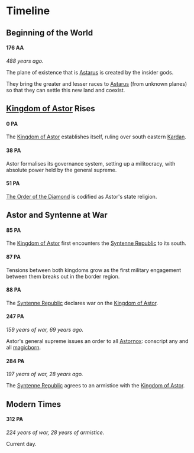 # Timeline

## Beginning of the World

#### 176 AA

*488 years ago.*

The plane of existence that is [Astarus](../README.md) is created by the insider gods.

They bring the greater and lesser races to [Astarus](../README.md) (from unknown planes) so that they can settle this new land and coexist.

## [Kingdom of Astor](../civilisations/kingdom-of-astor/README.md) Rises

#### 0 PA

The [Kingdom of Astor](../civilisations/kingdom-of-astor/README.md) establishes itself, ruling over south eastern [Kardan](../geography/kardan/README.md).

#### 38 PA

Astor formalises its governance system, setting up a militocracy, with absolute power held by the general supreme.

#### 51 PA

[The Order of the Diamond](../gods/the-order-of-the-diamond.md) is codified as Astor's state religion.

## Astor and Syntenne at War

#### 85 PA

The [Kingdom of Astor](../civilisations/kingdom-of-astor/README.md) first encounters the [Syntenne Republic](../civilisations/syntenne-republic/README.md) to its south.

#### 87 PA

Tensions between both kingdoms grow as the first military engagement between them breaks out in the border region.

#### 88 PA

The [Syntenne Republic](../civilisations/syntenne-republic/README.md) declares war on the [Kingdom of Astor](../civilisations/kingdom-of-astor/README.md).

#### 247 PA

*159 years of war, 69 years ago.*

Astor's general supreme issues an order to all [Astornox](../civilisations/kingdom-of-astor/organisations/astornox/README.md): conscript any and all [magicborn](../civilisations/kingdom-of-astor/magicborn.md).

#### 284 PA

*197 years of war, 28 years ago.*

The [Syntenne Republic](../civilisations/syntenne-republic/README.md) agrees to an armistice with the [Kingdom of Astor](../civilisations/kingdom-of-astor/README.md).

## Modern Times

#### 312 PA

*224 years of war, 28 years of armistice.*

Current day.
